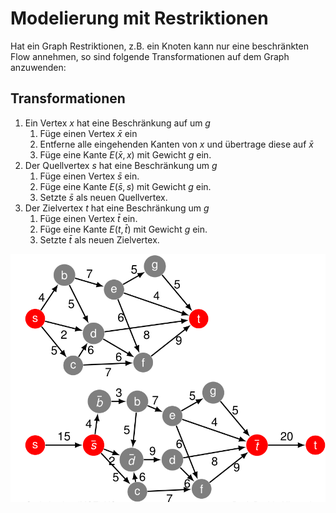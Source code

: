 # Modelierung mit Restriktionen

Hat ein Graph Restriktionen, z.B. ein Knoten kann nur eine beschränkten Flow annehmen, so sind folgende Transformationen auf dem Graph anzuwenden:

## Transformationen

1. Ein Vertex $x$ hat eine Beschränkung auf um $g$
   1. Füge einen Vertex $\bar{x}$ ein
   2. Entferne alle eingehenden Kanten von $x$ und übertrage diese auf $\bar{x}$
   3. Füge eine Kante $E(\bar{x},x)$ mit Gewicht $g$ ein.
2. Der Quellvertex $s$ hat eine Beschränkung um $g$
   1. Füge einen Vertex $\bar{s}$ ein.
   2. Füge eine Kante $E(\bar{s},s)$ mit Gewicht $g$ ein.
   3. Setzte $\bar{s}$ als neuen Quellvertex.
3. Der Zielvertex $t$ hat eine Beschränkung um $g$
   1. Füge einen Vertex $\bar{t}$ ein.
   2. Füge eine Kante $E(t,\bar{t})$ mit Gewicht $g$ ein.
   3. Setzte $\bar{t}$ als neuen Zielvertex.

![Edmonds-Karp](images/edmondkarps.png)


